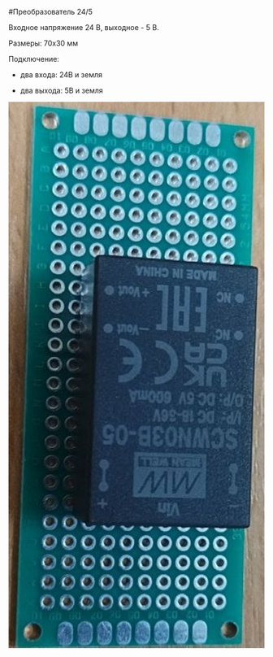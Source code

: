 #Преобразователь 24/5

Входное напряжение 24 В, выходное - 5 В.

Размеры: 70x30 мм

Подключение: 

- два входа: 24В и земля

- два выхода: 5В и земля 

<p align="center">
<img src="picture/24-5.png" width=700/>
</p>
